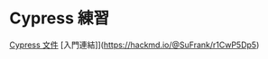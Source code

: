 # Cypress 練習

[Cypress 文件](https://docs.cypress.io/api/commands/type#Arguments)
[入門連結]](https://hackmd.io/@SuFrank/r1CwP5Dp5)